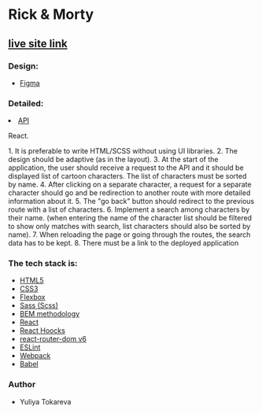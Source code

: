 <h1>Rick & Morty</h1>

<h2><a href="https://rickandmorty-13-03-23.netlify.app/" rel="nofollow">live site link</a></h2>

<h3>Design:</h3>

<ul>
<li><a href="https://www.figma.com/file/wsndIMMisT3mRUm59NtW6U/Rick-and-Morty-(web-responsive)-(Community)?node-id=0%3A1&t=ma3cf4BCrhHZYJ0K-0">Figma</a></li>

</ul>

<h3>Detailed:</h3>
<li><a href="https://rickandmortyapi.com/documentation/">API</a></li>
<p>React.</p>
<p>
1. It is preferable to write HTML/SCSS without using UI libraries.
2. The design should be adaptive (as in the layout).
3. At the start of the application, the user should receive a request to the API and it should be displayed
list of cartoon characters. The list of characters must be sorted
by name.
4. After clicking on a separate character, a request for a separate character should go and be
redirection to another route with more detailed information about it.
5. The "go back" button should redirect to the previous route with a list of characters.
6. Implement a search among characters by their name. (when entering the name of the character
list should be filtered to show only matches with search, list
characters should also be sorted by name).
7. When reloading the page or going through the routes, the search data has
to be kept.
8. There must be a link to the deployed application</p>

<h3>The tech stack is:</h3>
<ul>
<li><a href="https://en.wikipedia.org/wiki/HTML5" rel="nofollow">HTML5</a></li>
<li><a href="https://en.wikipedia.org/wiki/Cascading_Style_Sheets" rel="nofollow">CSS3</a></li>
<li><a href="https://en.wikipedia.org/wiki/CSS_Flexible_Box_Layout" rel="nofollow">Flexbox</a></li>
<li><a href="https://sass-lang.com/" rel="nofollow">Sass (Scss)</a></li>
<li><a href="https://en.bem.info/methodology/" rel="nofollow">BEM methodology</a></li>
<li><a href="https://reactjs.org/" rel="nofollow">React</a></li>
<li><a href="https://reactjs.org/docs/hooks-intro.html" rel="nofollow">React Hoocks</a></li>
<li><a href="https://reactrouter.com/en/main" rel="nofollow">react-router-dom v6</a></li>
<li><a href="https://eslint.org/" rel="nofollow">ESLint</a></li>
<li><a href="https://webpack.js.org/" rel="nofollow">Webpack</a></li>
<li><a href="https://babeljs.io/" rel="nofollow">Babel</a></li>

</ul>

<h3>Author</h3>
<ul>
<li>Yuliya Tokareva</li>
</ul>
